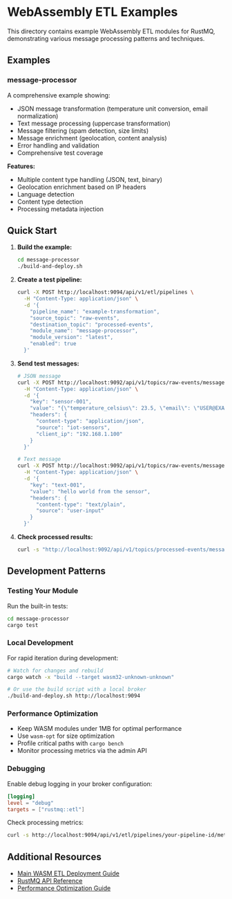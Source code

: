 # WebAssembly ETL Examples

This directory contains example WebAssembly ETL modules for RustMQ, demonstrating various message processing patterns and techniques.

## Examples

### message-processor

A comprehensive example showing:
- JSON message transformation (temperature unit conversion, email normalization)
- Text message processing (uppercase transformation)
- Message filtering (spam detection, size limits)
- Message enrichment (geolocation, content analysis)
- Error handling and validation
- Comprehensive test coverage

**Features:**
- Multiple content type handling (JSON, text, binary)
- Geolocation enrichment based on IP headers
- Language detection
- Content type detection
- Processing metadata injection

## Quick Start

1. **Build the example:**
   ```bash
   cd message-processor
   ./build-and-deploy.sh
   ```

2. **Create a test pipeline:**
   ```bash
   curl -X POST http://localhost:9094/api/v1/etl/pipelines \
     -H "Content-Type: application/json" \
     -d '{
       "pipeline_name": "example-transformation",
       "source_topic": "raw-events",
       "destination_topic": "processed-events",
       "module_name": "message-processor",
       "module_version": "latest",
       "enabled": true
     }'
   ```

3. **Send test messages:**
   ```bash
   # JSON message
   curl -X POST http://localhost:9092/api/v1/topics/raw-events/messages \
     -H "Content-Type: application/json" \
     -d '{
       "key": "sensor-001",
       "value": "{\"temperature_celsius\": 23.5, \"email\": \"USER@EXAMPLE.COM\"}",
       "headers": {
         "content-type": "application/json",
         "source": "iot-sensors",
         "client_ip": "192.168.1.100"
       }
     }'

   # Text message
   curl -X POST http://localhost:9092/api/v1/topics/raw-events/messages \
     -H "Content-Type: application/json" \
     -d '{
       "key": "text-001",
       "value": "hello world from the sensor",
       "headers": {
         "content-type": "text/plain",
         "source": "user-input"
       }
     }'
   ```

4. **Check processed results:**
   ```bash
   curl -s "http://localhost:9092/api/v1/topics/processed-events/messages?offset=0&max_messages=10" | jq '.'
   ```

## Development Patterns

### Testing Your Module

Run the built-in tests:
```bash
cd message-processor
cargo test
```

### Local Development

For rapid iteration during development:
```bash
# Watch for changes and rebuild
cargo watch -x "build --target wasm32-unknown-unknown"

# Or use the build script with a local broker
./build-and-deploy.sh http://localhost:9094
```

### Performance Optimization

- Keep WASM modules under 1MB for optimal performance
- Use `wasm-opt` for size optimization
- Profile critical paths with `cargo bench`
- Monitor processing metrics via the admin API

### Debugging

Enable debug logging in your broker configuration:
```toml
[logging]
level = "debug"
targets = ["rustmq::etl"]
```

Check processing metrics:
```bash
curl -s http://localhost:9094/api/v1/etl/pipelines/your-pipeline-id/metrics | jq '.'
```

## Additional Resources

- [Main WASM ETL Deployment Guide](../../docs/wasm-etl-deployment-guide.md)
- [RustMQ API Reference](../../docs/api-reference.md)
- [Performance Optimization Guide](../../docs/performance-optimization.md)
